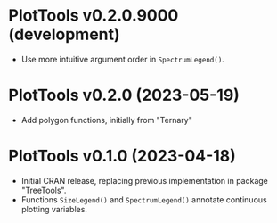 # PlotTools v0.2.0.9000 (development)

- Use more intuitive argument order in `SpectrumLegend()`.


# PlotTools v0.2.0 (2023-05-19)

- Add polygon functions, initially from "Ternary"


# PlotTools v0.1.0 (2023-04-18)

- Initial CRAN release, replacing previous implementation in package 
  "TreeTools".
- Functions `SizeLegend()` and `SpectrumLegend()` annotate continuous plotting
  variables.
